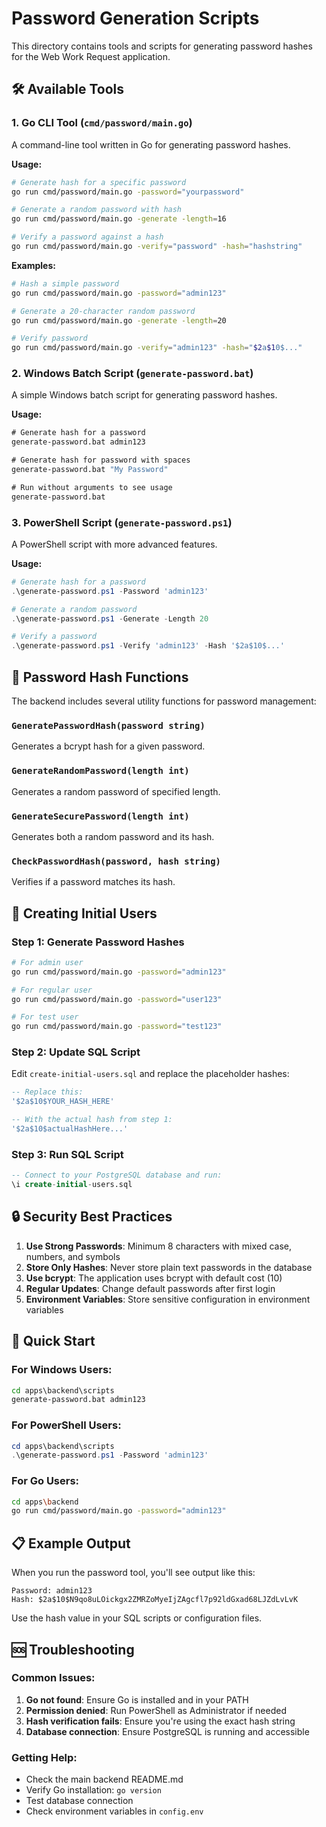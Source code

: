 # Password Generation Scripts

This directory contains tools and scripts for generating password hashes for the Web Work Request application.

## 🛠️ Available Tools

### 1. Go CLI Tool (`cmd/password/main.go`)

A command-line tool written in Go for generating password hashes.

**Usage:**
```bash
# Generate hash for a specific password
go run cmd/password/main.go -password="yourpassword"

# Generate a random password with hash
go run cmd/password/main.go -generate -length=16

# Verify a password against a hash
go run cmd/password/main.go -verify="password" -hash="hashstring"
```

**Examples:**
```bash
# Hash a simple password
go run cmd/password/main.go -password="admin123"

# Generate a 20-character random password
go run cmd/password/main.go -generate -length=20

# Verify password
go run cmd/password/main.go -verify="admin123" -hash="$2a$10$..."
```

### 2. Windows Batch Script (`generate-password.bat`)

A simple Windows batch script for generating password hashes.

**Usage:**
```cmd
# Generate hash for a password
generate-password.bat admin123

# Generate hash for password with spaces
generate-password.bat "My Password"

# Run without arguments to see usage
generate-password.bat
```

### 3. PowerShell Script (`generate-password.ps1`)

A PowerShell script with more advanced features.

**Usage:**
```powershell
# Generate hash for a password
.\generate-password.ps1 -Password 'admin123'

# Generate a random password
.\generate-password.ps1 -Generate -Length 20

# Verify a password
.\generate-password.ps1 -Verify 'admin123' -Hash '$2a$10$...'
```

## 🔐 Password Hash Functions

The backend includes several utility functions for password management:

### `GeneratePasswordHash(password string)`
Generates a bcrypt hash for a given password.

### `GenerateRandomPassword(length int)`
Generates a random password of specified length.

### `GenerateSecurePassword(length int)`
Generates both a random password and its hash.

### `CheckPasswordHash(password, hash string)`
Verifies if a password matches its hash.

## 📝 Creating Initial Users

### Step 1: Generate Password Hashes
```bash
# For admin user
go run cmd/password/main.go -password="admin123"

# For regular user
go run cmd/password/main.go -password="user123"

# For test user
go run cmd/password/main.go -password="test123"
```

### Step 2: Update SQL Script
Edit `create-initial-users.sql` and replace the placeholder hashes:
```sql
-- Replace this:
'$2a$10$YOUR_HASH_HERE'

-- With the actual hash from step 1:
'$2a$10$actualHashHere...'
```

### Step 3: Run SQL Script
```sql
-- Connect to your PostgreSQL database and run:
\i create-initial-users.sql
```

## 🔒 Security Best Practices

1. **Use Strong Passwords**: Minimum 8 characters with mixed case, numbers, and symbols
2. **Store Only Hashes**: Never store plain text passwords in the database
3. **Use bcrypt**: The application uses bcrypt with default cost (10)
4. **Regular Updates**: Change default passwords after first login
5. **Environment Variables**: Store sensitive configuration in environment variables

## 🚀 Quick Start

### For Windows Users:
```cmd
cd apps\backend\scripts
generate-password.bat admin123
```

### For PowerShell Users:
```powershell
cd apps\backend\scripts
.\generate-password.ps1 -Password 'admin123'
```

### For Go Users:
```bash
cd apps\backend
go run cmd/password/main.go -password="admin123"
```

## 📋 Example Output

When you run the password tool, you'll see output like this:
```
Password: admin123
Hash: $2a$10$N9qo8uLOickgx2ZMRZoMyeIjZAgcfl7p92ldGxad68LJZdLvLvK
```

Use the hash value in your SQL scripts or configuration files.

## 🆘 Troubleshooting

### Common Issues:

1. **Go not found**: Ensure Go is installed and in your PATH
2. **Permission denied**: Run PowerShell as Administrator if needed
3. **Hash verification fails**: Ensure you're using the exact hash string
4. **Database connection**: Ensure PostgreSQL is running and accessible

### Getting Help:

- Check the main backend README.md
- Verify Go installation: `go version`
- Test database connection
- Check environment variables in `config.env`
